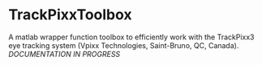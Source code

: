 # TrackPixxToolbox
A matlab wrapper function toolbox to efficiently work with the TrackPixx3 eye tracking system (Vpixx Technologies, Saint-Bruno, QC, Canada).
*DOCUMENTATION IN PROGRESS*
